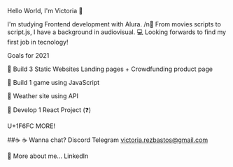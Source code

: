 Hello World, I'm Victoria 🙌

I'm studying Frontend development with Alura.
/n🎥 From movies scripts to script.js, I have a background in audiovisual.
💻 Looking forwards to find my first job in tecnology!


Goals for 2021

:dart: Build 3 Static Websites 
       Landing pages + Crowdfunding product page
       
:dart: Build 1 game using JavaScript

:dart: Weather site using API

:dart: Develop 1 React Project (:question:)
       
U+1F6FC MORE!

##:coffee: ☕ Wanna chat? 
 Discord
 Telegram
 victoria.rezbastos@gmail.com
 
📖 More about me...
LinkedIn 



<!--
**VictoriaBastos/VictoriaBastos** is a ✨ _special_ ✨ repository because its `README.md` (this file) appears on your GitHub profile.

Here are some ideas to get you started:

- 🔭 I’m currently working on ...
- 🌱 I’m currently learning ...
- 👯 I’m looking to collaborate on ...
- 🤔 I’m looking for help with ...
- 💬 Ask me about ...
- 📫 How to reach me: ...
- 😄 Pronouns: ...
- ⚡ Fun fact: ...
-->
